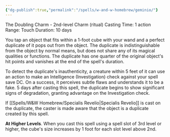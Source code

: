 ```yaml
---
{"dg-publish":true,"permalink":"/spells/w-and-w-homebrew/geminio/"}
---
```


The Doubling Charm - 2nd-level Charm (ritual) 
Casting Time: 1 action 
Range: Touch 
Duration: 10 days 

You tap an object that fits within a 1-foot cube with your wand and a perfect duplicate of it pops out from the object. The duplicate is indistinguishable from the object by normal means, but does not share any of its magical qualities or functions. The duplicate has one quarter of the original object's hit points and vanishes at the end of the spell's duration. 

To detect the duplicate's inauthenticity, a creature within 5 feet of it can use an action to make an Intelligence (Investigation) check against your spell save DC. On a success, it perceives subtle flaws and understands it to be a fake. 5 days after casting this spell, the duplicate begins to show significant signs of degradation, granting advantage on the Investigation check. 

If [[Spells/W&W Homebrew/Specialis Revelio\|Specialis Revelio]] is cast on the duplicate, the caster is made aware that the object is a duplicate created by this spell. 

**At Higher Levels**. When you cast this spell using a spell slot of 3rd level or higher, the cube's size increases by 1 foot for each slot level above 2nd.